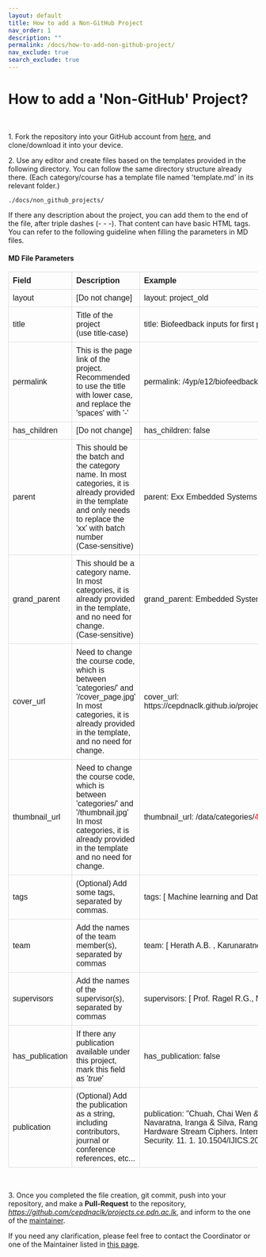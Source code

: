 ```yaml
---
layout: default
title: How to add a Non-GitHub Project
nav_order: 1
description: ""
permalink: /docs/how-to-add-non-github-project/
nav_exclude: true
search_exclude: true
---
```


# How to add a 'Non-GitHub' Project?
<br>

<span class="instruction">1. Fork the repository into your GitHub account from <a href="">here</a>, and clone/download it into your device.
</span>

<span class="instruction">2. Use any editor and create files based on the templates provided in the following directory. You can follow the same directory structure already there.
    (Each category/course has a template file named 'template.md' in its relevant  folder.)
</span>

```
./docs/non_github_projects/
```

<span class="instruction">
    If there any description about the project, you can add them to the end of the file, after triple dashes (<i>- - -</i>).
    That content can have basic HTML tags.
</span>

<span class="instruction">
    You can refer to the following guideline when filling the parameters in MD files.
</span>

#### MD File Parameters

<table class="table table-responsive">
    <thead class="thead-light">
        <tr>
            <th>Field</th>
            <th>Description</th>
            <th>Example</th>
        </tr>
    </thead>
    <tr>
        <td>layout</td>
        <td>[Do not change]</td>
        <td>layout: project_old</td>
    </tr>
    <tr>
        <td>title</td>
        <td>Title of the project<br>(use title-case)</td>
        <td>title: Biofeedback inputs for first person shooter games</td>
    </tr>
    <tr>
        <td>permalink</td>
        <td>
            This is the page link of the project. Recommended to use the title with lower case, and replace the 'spaces' with '-'
        </td>
        <td>permalink: /4yp/e12/biofeedback-inputs-for-first-person-shooter-games</td>
    </tr>
    <tr>
        <td>has_children</td>
        <td>[Do not change]</td>
        <td>has_children: false</td>
    </tr>
    <tr>
        <td>parent</td>
        <td>
            This should be the batch and the category name.
            In most categories, it is already provided in the template and only needs to replace the 'xx' with batch number<br>
            (Case-sensitive)
        </td>
        <td>parent: Exx Embedded Systems Projects</td>
    </tr>
    <tr>
        <td>grand_parent</td>
        <td>
            This should be a category name.<br>
            In most categories, it is already provided in the template, and no need for change.<br>
            (Case-sensitive)
        </td>
        <td>grand_parent: Embedded Systems Projects</td>
    </tr>
    <tr>
        <td>cover_url</td>
        <td>
            Need to change the course code, which is between 'categories/' and '/cover_page.jpg'<br>
            In most categories, it is already provided in the template, and no need for change.
        </td>
        <td>cover_url: https://cepdnaclk.github.io/projects.ce.pdn.ac.lk/data/categories/<span class="red">4yp</span>/cover_page.jpg</td>
    </tr>
    <tr>
        <td>thumbnail_url</td>
        <td>
            Need to change the course code, which is between 'categories/' and '/thumbnail.jpg'<br>
            In most categories, it is already provided in the template and no need for change.
        </td>
        <td>thumbnail_url: /data/categories/<span class="red">4yp</span>/thumbnail.jpg</td>
    </tr>
    <tr>
        <td>tags</td>
        <td>(Optional) Add some tags, separated by commas.</td>
        <td>tags: [	Machine learning and Data Mining ]</td>
    </tr>
    <tr>
        <td>team</td>
        <td>Add the names of the team member(s), separated by commas</td>
        <td>team: [ Herath A.B. , Karunaratne S. ]</td>
    </tr>
    <tr>
        <td>supervisors</td>
        <td>Add the names of the supervisor(s), separated by commas</td>
        <td>supervisors: [ Prof. Ragel R.G., Mr. D.S. Deegalla ]</td>
    </tr>
    <tr>
        <td>has_publication</td>
        <td>If there any publication available under this project, mark this field as '<i>true</i>'</td>
        <td>has_publication: false</td>
    </tr>
    <tr>
        <td>publication</td>
        <td>(Optional) Add the publication as a string, including contributors, journal or conference references, etc... </td>
        <td>publication: "Chuah, Chai Wen & Alawatugoda, Janaka & Kumarasiri, Malitha & Navaratna, Iranga & Silva, Rangana. (2019). On Power Analysis Attacks against Hardware Stream Ciphers. International Journal of Information and Computer Security. 11. 1. 10.1504/IJICS.2019.10023739."</td>
    </tr>
</table>
<br>

<span class="instruction">3. Once you completed the file creation, git commit, push into your repository,
    and make a <b>Pull-Request</b> to the repository, <i>https://github.com/cepdnaclk/projects.ce.pdn.ac.lk</i>,
    and inform to the one of the <a href="../contact">maintainer</a>.
</span>

<div class="card">
    <div class="card-body">
        <p class="card-text">
            If you need any clarification, please feel free to contact the Coordinator or one of the Maintainer listed in
            <a href="../contact">this page</a>.
        </p>
    </div>
</div>

<style>
table {
    font-family: arial, sans-serif;
    border-collapse: collapse;
    width: 100%;
}

td, th {
    border: 1px solid #dddddd;
    text-align: left;
    padding: 8px;
}
.red{
    color:red;
}
</style>
